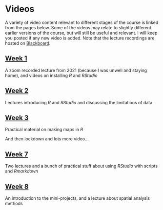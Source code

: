 # Videos
A variety of video content relevant to different stages of the course is linked from the pages below. Some of the videos may relate to slightly different earlier versions of the course, but will still be useful and relevant. I will keep you posted if any new video is added. Note that the lecture recordings are hosted on [Blackboard](https://blackboard.vuw.ac.nz "VUW Blackboard").

## [Week 1](video-indexes/week01.md)
A zoom recorded lecture from 2021 (because I was unwell and staying home), and videos on installing _R_ and _RStudio_

## [Week 2](video-indexes/week02.md)
Lectures introducing _R_ and _RStudio_ and discussing the limitations of data.

## [Week 3](video-indexes/week03.md)
Practical material on making maps in _R_

And then lockdown and lots more video...

## [Week 7](video-indexes/week07.md)
Two lectures and a bunch of practical stuff about using _RStudio_ with scripts and _Rmarkdown_

## [Week 8](video-indexes/week08.md)
An introduction to the mini-projects, and a lecture about spatial analysis methods
